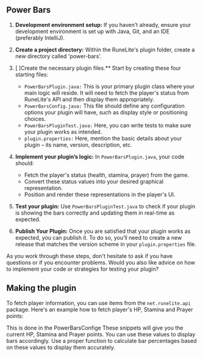 ## Power Bars

1. **Development environment setup:** If you haven't already, ensure your development environment is set up with Java, Git, and an IDE (preferably IntelliJ).

2. **Create a project directory:** Within the RuneLite's plugin folder, create a new directory called 'power-bars'.

3. [ ]Create the necessary plugin files.** Start by creating these four starting files:
    - `PowerBarsPlugin.java:` This is your primary plugin class where your main logic will reside. It will need to fetch the player's status from RuneLite's API and then display them appropriately.
    - `PowerBarsConfig.java:` This file should define any configuration options your plugin will have, such as display style or positioning choices.
    - `PowerBarsPluginTest.java:` Here, you can write tests to make sure your plugin works as intended.
    - `plugin.properties:` Here, mention the basic details about your plugin – its name, version, description, etc.

4. **Implement your plugin’s logic:** In `PowerBarsPlugin.java`, your code should:
    - Fetch the player's status (health, stamina, prayer) from the game.
    - Convert these status values into your desired graphical representation.
    - Position and render these representations in the player's UI.

5. **Test your plugin:** Use `PowerBarsPluginTest.java` to check if your plugin is showing the bars correctly and updating them in real-time as expected.

6. **Publish Your Plugin:** Once you are satisfied that your plugin works as expected, you can publish it. To do so, you’ll need to create a new release that matches the version scheme in your `plugin.properties` file.

As you work through these steps, don't hesitate to ask if you have questions or if you encounter problems. Would you also like advice on how to implement your code or strategies for testing your plugin?

## Making the plugin
To fetch player information, you can use items from the `net.runelite.api` package. Here's an example how to fetch player's HP, Stamina and Prayer points:

This is done in the PowerBarsConfige
These snippets will give you the current HP, Stamina and Prayer points. You can use these values to display bars accordingly. Use a proper function to calculate bar percentages based on these values to display them accurately.
